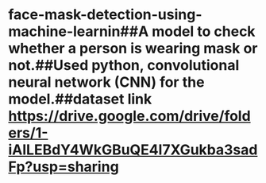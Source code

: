 # face-mask-detection-using-machine-learnin##A model to check whether a person is wearing mask or not.##Used python, convolutional neural network (CNN) for the model.##dataset link https://drive.google.com/drive/folders/1-iAlLEBdY4WkGBuQE4l7XGukba3sadFp?usp=sharing
